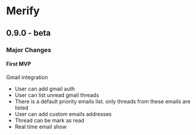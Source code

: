 # Merify

## 0.9.0 - beta

### Major Changes

#### First MVP

Gmail integration

- User can add gmail auth
- User can list unread gmail threads
- There is a default priority emails list. only threads from these emails are listed
- User can add custom emails addresses
- Thread can be mark as read
- Real time email show
